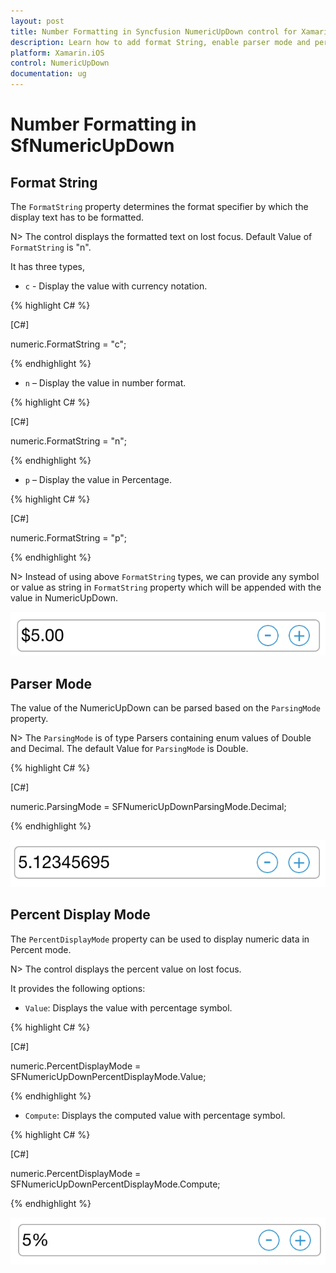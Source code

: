 ```yaml
---
layout: post
title: Number Formatting in Syncfusion NumericUpDown control for Xamarin.iOS
description: Learn how to add format String, enable parser mode and percent display mode for NumericUpDown control.
platform: Xamarin.iOS
control: NumericUpDown
documentation: ug
---
```

# Number Formatting in SfNumericUpDown

## Format String

The `FormatString` property determines the format specifier by which the display text has to be formatted. 

N> The control displays the formatted text on lost focus. Default Value of `FormatString` is "n".

It has three types,

* `c` - Display the value with currency notation.
	
{% highlight C# %}

[C#]
	
numeric.FormatString = "c";
	 
{% endhighlight %}
	

* `n` – Display the value in number format.
	
{% highlight C# %}

[C#]
	
numeric.FormatString = "n";
	 
{% endhighlight %}
	

* `p` – Display the value in Percentage.
	
{% highlight C# %}

[C#]

numeric.FormatString = "p";
	 
{% endhighlight %}
	
N> Instead of using above `FormatString` types, we can provide any symbol or value as string in `FormatString` property which will be appended with the value in NumericUpDown.

![Display the NumericUpDown with number formating](images/format.png)

## Parser Mode

The value of the NumericUpDown can be parsed based on the `ParsingMode` property. 

N> The `ParsingMode` is of type Parsers containing enum values of Double and Decimal. The default Value for `ParsingMode` is Double.

{% highlight C# %}

[C#]

numeric.ParsingMode = SFNumericUpDownParsingMode.Decimal;
	  
{% endhighlight %}

![Display the NumericUpDown with parser mode](images/ParserMode.png)

## Percent Display Mode

The `PercentDisplayMode` property can be used to display numeric data in Percent mode. 

N> The control displays the percent value on lost focus. 

It provides the following options:

* `Value`: Displays the value with percentage symbol.

{% highlight C# %}

[C#]

numeric.PercentDisplayMode = SFNumericUpDownPercentDisplayMode.Value;

{% endhighlight %}

* `Compute`: Displays the computed value with percentage symbol.

{% highlight C# %}

[C#]

numeric.PercentDisplayMode = SFNumericUpDownPercentDisplayMode.Compute;

{% endhighlight %}

![Display the NumericUpDown with percent mode](images/percent.png)